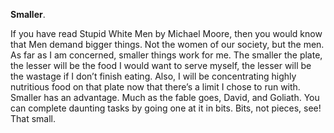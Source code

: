 **Smaller**.

If you have read Stupid White Men by Michael Moore, then you would know that Men demand bigger things. Not the women of our society, but the men. As far as I am concerned, smaller things work for me. The smaller the plate, the lesser will be the food I would want to serve myself, the lesser will be the wastage if I don’t finish eating. Also, I will be concentrating highly nutritious food on that plate now that there’s a limit I chose to run with. Smaller has an advantage. Much as the fable goes, David, and Goliath. You can complete daunting tasks by going one at it in bits. Bits, not pieces, see! That small.
